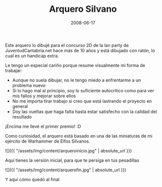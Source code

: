 ﻿---
layout: post
title: Arquero Silvano
date: 2008-06-17
description: Un dibujo que hice con el ratón
img: assets/img/cover/arquero.png
video: jKzttZS85IQ
tags: [Cosas]
words: 2 minutos
status: published
---

Este arquero lo dibujé para el concurso 2D de la lan party de JuventudCantabria.net hace más de 10 años y está dibujado con ratón, lo cual es un handicap extra.

Le tengo un especial cariño porque resume visualmente mi forma de trabajar:

- Aunque no suela dibujar, no le tengo miedo a enfrentarme a un problema nuevo
- Si lo hago mal al principio, soy lo suficiente autocrítico como para ver mis fallos y mejorar sobre ellos
- No me importa tirar trabajo si creo que está lastrando el proyecto en general
- Doy las vueltas que haga falta hasta estar satisfecho con la calidad del resultado

¡Encima me llevé el primer premio! :D

Como curiosidad, el arquero está basado en una de las miniaturas de mi ejército de Warhammer de Elfos Silvanos.

![]({{ "/assets/img/content/arqueroinicio.jpg" | absolute_url }})
<p class="image-caption">Aquí tienes la versión inicial, para que te persiga en tus pesadillas</p>

![]({{ "/assets/img/content/arquerofin.jpg" | absolute_url }})
<p class="image-caption">Y aquí cómo quedó al final</p>
